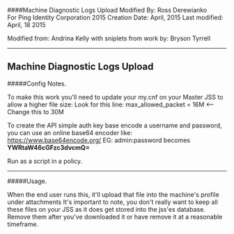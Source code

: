 ####Machine Diagnostic Logs Upload
Modified By: Ross Derewianko  
For Ping Identity Corporation 2015 
Creation Date: April, 2015
Last modified: April, 18 2015

Modified from: Andrina Kelly
with sniplets from work by: Bryson Tyrrell 

--------------------------------------------------------
Machine Diagnostic Logs Upload
--------------------------------------------------------
#####Config Notes.


To make this work you'll need to update your my.cnf on your Master JSS to allow a higher file size: 
Look for this line: 
max_allowed_packet      = 16M <-- Change this to 30M

To create the API simple auth key base encode a username and password, you can use an online base64 encoder like: 
https://www.base64encode.org/
EG: admin:password becomes **YWRtaW46cGFzc3dvcmQ=**

Run as a script in a policy.


--------------------------------------------------------	
#####Usage.

When the end user runs this, it'll upload that file into the machine's profile under attachments It's important to note, you don't really want to keep all these files on your JSS as it does get stored into the jss'es database. Remove them after you've downloaded it or have remove it at a reasonable timeframe.


